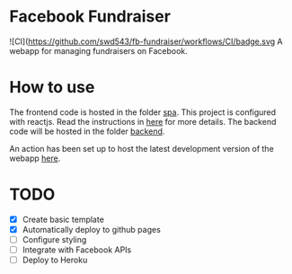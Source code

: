 # Facebook Fundraiser 

![CI](https://github.com/swd543/fb-fundraiser/workflows/CI/badge.svg
A webapp for managing fundraisers on Facebook.

# How to use
The frontend code is hosted in the folder [spa](./spa). This project is configured with reactjs. Read the instructions in [here](./spa/README.md) for more details.
The backend code will be hosted in the folder [backend](./backend). 

An action has been set up to host the latest development version of the webapp [here](https://swd543.github.io/fb-fundraiser).

# TODO
- [X] Create basic template
- [X] Automatically deploy to github pages
- [ ] Configure styling
- [ ] Integrate with Facebook APIs
- [ ] Deploy to Heroku
